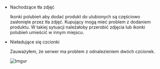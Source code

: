 * Nachodzące tła zdjęć

    Ikonki polubień aby dodać produkt do ulubionych są częściowo zasłonięte przez tła zdjęć. Kupujący mogą mieć problem z dodaniem produktu. W takiej sytuacji należałoby przerobić zdjęcia lub ikonki polubień umieścić w innym miejscu.

* Nieładujące się czcionki

    Zauważyłem, że serwer ma problem z odnalezieniem dwóch czcionek. 

    ![Imgur](https://i.imgur.com/rfunaip.png)


